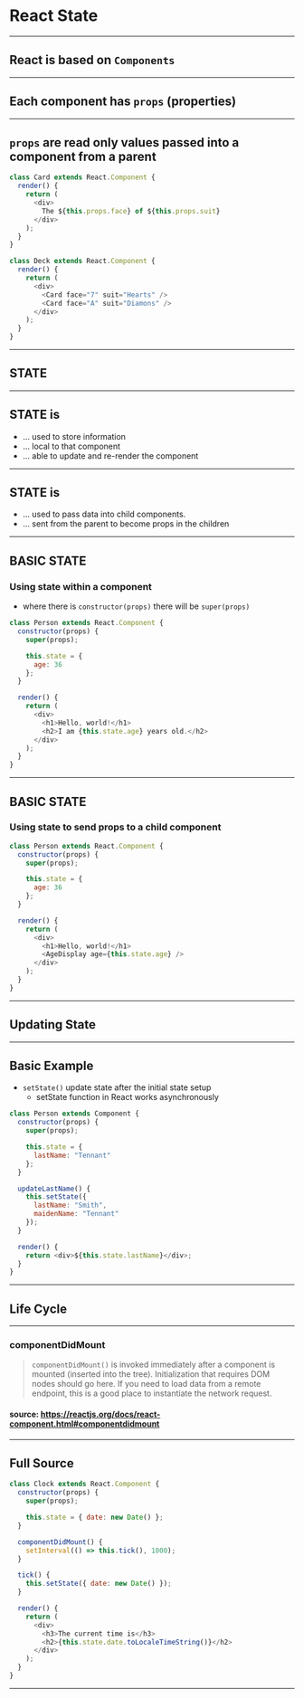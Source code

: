 # React State

---

## React is based on `Components`

---

## Each component has `props` (properties)

---

## `props` are read only values passed into a component from a parent

```js
class Card extends React.Component {
  render() {
    return (
      <div>
        The ${this.props.face} of ${this.props.suit}
      </div>
    );
  }
}

class Deck extends React.Component {
  render() {
    return (
      <div>
        <Card face="7" suit="Hearts" />
        <Card face="A" suit="Diamons" />
      </div>
    );
  }
}
```

---

## STATE

---

## STATE is

- ... used to store information
- ... local to that component
- ... able to update and re-render the component

---

## STATE is

- ... used to pass data into child components.
- ... sent from the parent to become props in the children

---

## BASIC STATE

### Using state within a component

- where there is `constructor(props)` there will be `super(props)`

```js
class Person extends React.Component {
  constructor(props) {
    super(props);

    this.state = {
      age: 36
    };
  }

  render() {
    return (
      <div>
        <h1>Hello, world!</h1>
        <h2>I am {this.state.age} years old.</h2>
      </div>
    );
  }
}
```

---

## BASIC STATE

### Using state to send props to a child component

```js
class Person extends React.Component {
  constructor(props) {
    super(props);

    this.state = {
      age: 36
    };
  }

  render() {
    return (
      <div>
        <h1>Hello, world!</h1>
        <AgeDisplay age={this.state.age} />
      </div>
    );
  }
}
```

---

## Updating State

---

## Basic Example

- `setState()` update state after the initial state setup
  - setState function in React works asynchronously

```js
class Person extends Component {
  constructor(props) {
    super(props);

    this.state = {
      lastName: "Tennant"
    };
  }

  updateLastName() {
    this.setState({
      lastName: "Smith",
      maidenName: "Tennant"
    });
  }

  render() {
    return <div>${this.state.lastName}</div>;
  }
}
```

---

## Life Cycle

---

### componentDidMount

> `componentDidMount()` is invoked immediately after a component is mounted (inserted into the tree). Initialization that requires DOM nodes should go here. If you need to load data from a remote endpoint, this is a good place to instantiate the network request.

#### source: https://reactjs.org/docs/react-component.html#componentdidmount

---

## Full Source

```js
class Clock extends React.Component {
  constructor(props) {
    super(props);

    this.state = { date: new Date() };
  }

  componentDidMount() {
    setInterval(() => this.tick(), 1000);
  }

  tick() {
    this.setState({ date: new Date() });
  }

  render() {
    return (
      <div>
        <h3>The current time is</h3>
        <h2>{this.state.date.toLocaleTimeString()}</h2>
      </div>
    );
  }
}
```

---
